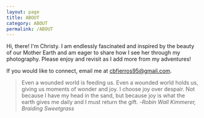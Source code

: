 ```yaml
---
layout: page
title: ABOUT
category: ABOUT
permalink: /ABOUT
---
```



Hi, there! I'm Christy. I am endlessly fascinated and inspired by the beauty of our Mother Earth and am eager to share how I see her through my photography. Please enjoy and revisit as I add more from my adventures! 

If you would like to connect, email me at cbfierros95@gmail.com.


> Even a wounded world is feeding us. Even a wounded world holds us, giving us moments of wonder and joy.
> I choose joy over despair. Not because I have my head in the sand, but because joy is what the earth gives
> me daily and I must return the gift.
>  -_Robin Wall Kimmerer, Braiding Sweetgrass_


